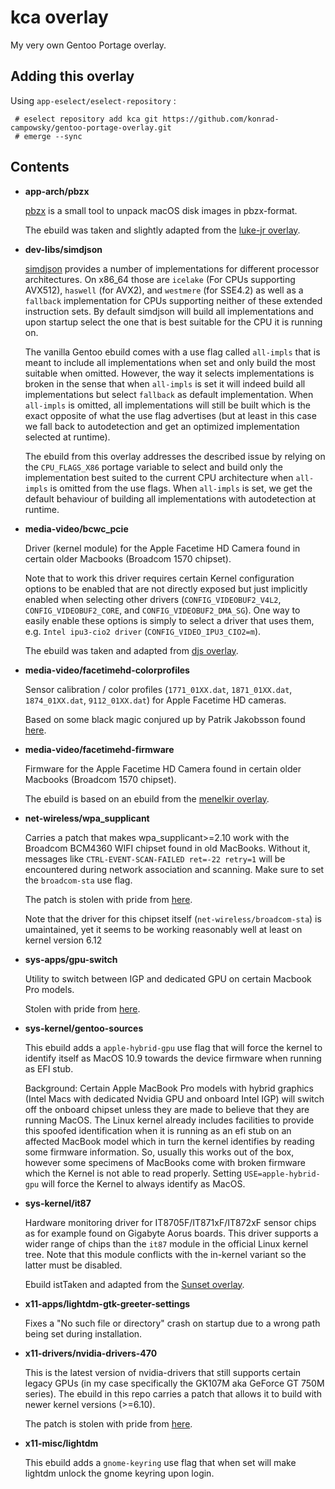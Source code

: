 # kca overlay

My very own Gentoo Portage overlay.

## Adding this overlay

Using `app-eselect/eselect-repository` : 

```
 # eselect repository add kca git https://github.com/konrad-campowsky/gentoo-portage-overlay.git 
 # emerge --sync
```

## Contents

 - **app-arch/pbzx**

   [pbzx](https://github.com/NiklasRosenstein/pbzx) is a small tool to unpack macOS disk images in pbzx-format.

   The ebuild was taken and slightly adapted from the [luke-jr overlay](https://github.com/gentoo-mirror/luke-jr).

 - **dev-libs/simdjson**

   [simdjson](https://github.com/simdjson/simdjson) provides a number of implementations for different processor architectures. On x86_64 those are `icelake` (For CPUs supporting AVX512), `haswell` (for AVX2), and `westmere` (for SSE4.2) as well as a `fallback` implementation for CPUs supporting neither of these extended instruction sets. By default simdjson will build all implementations and upon startup select the one that is best suitable for the CPU it is running on. 

   The vanilla Gentoo ebuild comes with a use flag called `all-impls` that is meant to include all implementations when set and only build the most suitable when omitted. However, the way it selects implementations is broken in the sense that when `all-impls` is set it will indeed build all implementations but select `fallback` as default implementation. When `all-impls` is omitted, all implementations will still be built which is the exact opposite of what the use flag advertises (but at least in this case we fall back to autodetection and get an optimized implementation selected at runtime).

   The ebuild from this overlay  addresses the described issue by relying on the `CPU_FLAGS_X86` portage variable to select and build only the implementation best suited to the current CPU architecture when `all-impls` is omitted from the use flags. When `all-impls` is set, we get the default behaviour of building all implementations with autodetection at runtime.

 - **media-video/bcwc_pcie**

   Driver (kernel module) for the Apple Facetime HD Camera found in certain older Macbooks (Broadcom 1570 chipset).

   Note that to work this driver requires certain Kernel configuration options to be enabled that are not directly exposed but just implicitly enabled when selecting other drivers (`CONFIG_VIDEOBUF2_V4L2`, `CONFIG_VIDEOBUF2_CORE`, and `CONFIG_VIDEOBUF2_DMA_SG`). One way to easily enable these options is simply to select a driver that uses them, e.g. `Intel ipu3-cio2 driver` (`CONFIG_VIDEO_IPU3_CIO2=m`).

   The ebuild was taken and adapted from [djs overlay](https://github.com/gentoo-mirror/djs_overlay).

 - **media-video/facetimehd-colorprofiles**

   Sensor calibration / color profiles (`1771_01XX.dat`, `1871_01XX.dat`, `1874_01XX.dat`, `9112_01XX.dat`) for Apple Facetime HD cameras.

   Based on some black magic conjured up by Patrik Jakobsson found [here](https://github.com/patjak/facetimehd/wiki/Extracting-the-sensor-calibration-files).  

 - **media-video/facetimehd-firmware**

   Firmware for the Apple Facetime HD Camera found in certain older Macbooks (Broadcom 1570 chipset).

   The ebuild is based on an ebuild from the [menelkir overlay](https://gpo.zugaina.org/Overlays/menelkir).

 - **net-wireless/wpa_supplicant**

   Carries a patch that makes wpa_supplicant>=2.10 work with the Broadcom BCM4360 WIFI chipset found in old MacBooks. Without it, messages like `CTRL-EVENT-SCAN-FAILED ret=-22 retry=1` will be encountered during network association and scanning. Make sure to set the `broadcom-sta` use flag.

   The patch is stolen with pride from [here](https://forums.gentoo.org/viewtopic-t-1151111-view-previous.html?sid=38cd8dc94693d96f6e56f54fe9231475).

   Note that the driver for this chipset itself (`net-wireless/broadcom-sta`) is umaintained, yet it seems to be working reasonably well at least on kernel version 6.12

 - **sys-apps/gpu-switch**

   Utility to switch between IGP and dedicated GPU on certain Macbook Pro models.

   Stolen with pride from [here](https://github.com/0xbb/gpu-switch).

 - **sys-kernel/gentoo-sources** 

   This ebuild adds a `apple-hybrid-gpu` use flag that will force the kernel to identify itself as MacOS 10.9 towards the device firmware when running as EFI stub.

   Background: Certain Apple MacBook Pro models with hybrid graphics (Intel Macs with dedicated Nvidia GPU and onboard Intel IGP) will switch off the onboard chipset unless they are made to believe that they are running MacOS. The Linux kernel already includes facilities to provide this spoofed identification when it is running as an efi stub on an affected MacBook model which in turn the kernel identifies by reading some firmware information. So, usually this works out of the box, however some specimens of MacBooks come with broken firmware which the Kernel is not able to read properly. Setting `USE=apple-hybrid-gpu` will force the Kernel to always identify as MacOS.

 - **sys-kernel/it87**

   Hardware monitoring driver for IT8705F/IT871xF/IT872xF sensor chips as for example found on Gigabyte Aorus boards. This driver supports a wider range of chips than the `it87` module in the official Linux kernel tree. Note that this module conflicts with the in-kernel variant so the latter must be disabled.

   Ebuild istTaken and adapted from the [Sunset overlay](https://github.com/Anonymous1157/sunset-repo).

 - **x11-apps/lightdm-gtk-greeter-settings**

   Fixes a "No such file or directory" crash on startup due to a wrong path being set during installation.

 - **x11-drivers/nvidia-drivers-470**

   This is the latest version of nvidia-drivers that still supports certain legacy GPUs (in my case specifically the GK107M aka GeForce GT 750M series). The ebuild in this repo carries a patch that allows it to build with newer kernel versions (>=6.10).

   The patch is stolen with pride from [here](https://forums.developer.nvidia.com/t/gpl-only-symbols-follow-pte-and-rcu-read-unlock-prevent-470-256-02-to-build-with-kernel-6-10/300052/5).

 - **x11-misc/lightdm**

   This ebuild adds a `gnome-keyring` use flag that when set will make lightdm unlock the gnome keyring upon login.

